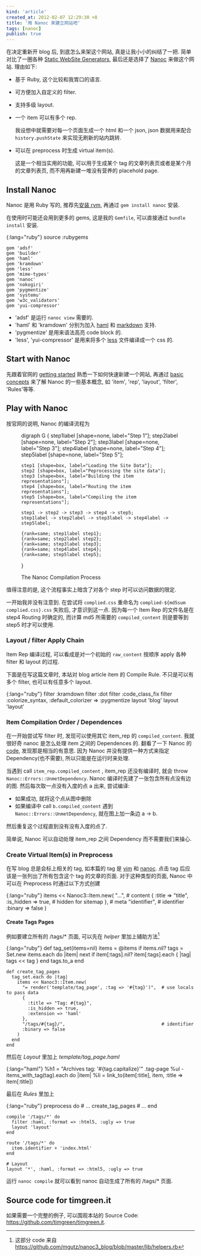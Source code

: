 ```yaml
---
kind: 'article'
created_at: 2012-02-07 12:29:30 +8
title: '用 Nanoc 来建立网站吧'
tags: [nanoc]
publish: true
---
```

在决定重新开 blog 后, 到底怎么来架这个网站, 真是让我小小的纠结了一把.
简单对比了一圈各种 [Static WebSite Generators](http://iwantmyname.com/blog/2011/02/list-static-website-generators.html), 最后还是选择了 [Nanoc][] 来做这个网站.
理由如下:

* 基于 Ruby, 这个比较和我胃口的语言.
* 可方便加入自定义的 filter.
* 支持多级 layout.
* 一个 item 可以有多个 rep.

   我设想中就需要对每一个页面生成一个 html 和一个 json, json 数据用来配合 `history.pushState` 来实现无刷新的站内跳转.

* 可以在 preprocess 时生成 virtual item(s).

   这是一个相当实用的功能, 可以用于生成某个 tag 的文章列表页或者是某个月的文章列表页, 而不用再新建一堆没有营养的 placehold page.

## Install Nanoc

Nanoc 是用 Ruby 写的, 推荐先[安装 rvm](http://beginrescueend.com/rvm/install/), 再通过 `gem install nanoc` 安装.

在使用时可能还会用到更多的 gems, 这是我的 `Gemfile`, 可以直接通过 `bundle install` 安装.

{:lang="ruby"}
    source :rubygems

    gem 'adsf'
    gem 'builder'
    gem 'haml'
    gem 'kramdown'
    gem 'less'
    gem 'mime-types'
    gem 'nanoc'
    gem 'nokogiri'
    gem 'pygmentize'
    gem 'systemu'
    gem 'w3c_validators'
    gem 'yui-compressor'

   * 'adsf' 是运行 `nanoc view` 需要的.
   * 'haml' 和 'kramdown' 分别为加入 [haml][] 和 [markdown][] 支持.
   * 'pygmentize' 是用来语法高亮 code block 的.
   * 'less', 'yui-compressor' 是用来将多个 [less][] 文件编译成一个 css 的.

## Start with Nanoc

先跟着官网的 [getting started](http://nanoc.stoneship.org/docs/3-getting-started/) 熟悉一下如何快速新建一个网站,
再通过 [basic concepts](http://nanoc.stoneship.org/docs/4-basic-concepts/) 来了解 Nanoc 的一些基本概念, 如 'item', 'rep', 'layout', 'filter', 'Rules'等等.

## Play with Nanoc

按官网的说明, Nanoc 的编译流程为

<figure>
  <dot>
  digraph G {
    step1label [shape=none, label="Step 1"];
    step2label [shape=none, label="Step 2"];
    step3label [shape=none, label="Step 3"];
    step4label [shape=none, label="Step 4"];
    step5label [shape=none, label="Step 5"];

    step1 [shape=box, label="Loading the Site Data"];
    step2 [shape=box, label="Peprocessing the site data"];
    step3 [shape=box, label="Building the item representations"];
    step4 [shape=box, label="Routing the item representations"];
    step5 [shape=box, label="Compiling the item representations"];

    step1 -> step2 -> step3 -> step4 -> step5;
    step1label -> step2label -> step3label -> step4label -> step5label;

    {rank=same; step1label step1};
    {rank=same; step2label step2};
    {rank=same; step3label step3};
    {rank=same; step4label step4};
    {rank=same; step5label step5};
  }
  </dot>
  <figcaption>The Nanoc Compilation Process</figcaption>
</figure>

值得注意的是, 这个流程事实上暗含了对各个 step 时可以访问数据的限定.

一开始我并没有注意到. 在尝试将 `complied.css` 重命名为 `complied-${md5sum complied.css}.css` 失败后, 才意识到这一点.
因为每一个 Item Rep 的文件名是在 step4 Routing 时确定的, 而计算 md5 所需要的 `compiled_content` 则是要等到 step5 时才可以使用.

### Layout / filter Apply Chain

Item Rep 编译过程, 可以看成是对一个初始的 `raw_content` 按顺序 apply 各种 filter 和 layout 的过程.

下面是在写这篇文章时, 本站对 blog article item 的 Compile Rule. 不只是可以有多个 filter, 也可以有任意多个 layout.

{:lang="ruby"}
    filter :kramdown
    filter :dot
    filter :code_class_fix
    filter :colorize_syntax, :default_colorizer => :pygmentize
    layout 'blog'
    layout 'layout'

### Item Compilation Order / Dependences

在一开始尝试写 filter 时, 发现可以使用其它 item\_rep 的 `compiled_content`. 我就很好奇 nanoc 是怎么处理 item 之间的 Dependences 的.
翻看了一下 Nanoc 的 [code](https://github.com/ddfreyne/nanoc/blob/master/lib/nanoc/base/compilation/compiler.rb#L317), 发现那是相当的有意思.
因为 Nanoc 并没有提供一种方式来指定 Dependency(也不需要), 所以只能是在运行时来处理.

当遇到 call `item_rep.compiled_content` , item\_rep 还没有编译时, 就会 throw `Nanoc::Errors::UnmetDependency`. Nanoc 编译时先建了一张包含所有点没有边的图.
然后每次取一点没有入度的点 a 出来, 尝试编译:

   * 如果成功, 就将这个点从图中删除
   * 如果编译中 call `b.compiled_content` 遇到 `Nanoc::Errors::UnmetDependency`, 就在图上加一条边 a -> b.

然后重复这个过程直到没有没有入度的点了.

简单说, Nanoc 可以自动处理 item\_rep 之间 Dependency 而不需要我们来操心.

### Create Virtual Item(s) in Preprocess

在写 blog 总是会标上相关的 tag, 如本篇的 tag 是 [vim](/tags/vim) 和 [nanoc](/tags/nanoc). 点击 tag 后应该是一张列出了所有包含这个 tag 的文章的页面.
对于这种类型的页面, Nanoc 中可以在 Preprocess 时通过以下方式创建

{:lang="ruby"}
    items << Nanoc3::Item.new(
      "...",                  # content
      {
        :title => "title",
        :is_hidden => true,   # hidden for sitemap
      },                      # meta
      "identifier",           # identifier
      :binary => false
    )

#### Create Tags Pages
例如要建立所有的 /tags/\* 页面, 可以先在 *helper* 里加上辅助方法[^tags]

{:lang="ruby"}
    def tag_set(items=nil)
      items = @items if items.nil?
      tags = Set.new
      items.each do |item|
        next if item[:tags].nil?
        item[:tags].each { |tag| tags << tag }
      end
      tags.to_a
    end

    def create_tag_pages
      tag_set.each do |tag|
        items << Nanoc3::Item.new(
          "= render('template/tag_page', :tag => '#{tag}')",  # use locals to pass data
          {
            :title => "Tag: #{tag}",
            :is_hidden => true,
            :extension => 'haml'
          },
          "/tags/#{tag}/",                                    # identifier
          :binary => false
        )
      end
    end

然后在 *Layout* 里加上 *template/tag_page.haml*

{:lang="haml"}
    %h1
      = "Archives tag: '#{tag.capitalize}'"
    .tag-page
      %ul
        - items_with_tag(tag).each do |item|
          %li
            = link_to(item[:title], item, :title => item[:title])

最后在 *Rules* 里加上

{:lang="ruby"}
    preprocess do
      # ...
      create_tag_pages
      # ...
    end

    compile '/tags/*' do
      filter :haml, :format => :html5, :ugly => true
      layout 'layout'
    end

    route '/tags/*' do
      item.identifier + 'index.html'
    end

    # Layout
    layout '*', :haml, :format => :html5, :ugly => true

运行 `nanoc compile` 就可以看到 nanoc 自动生成了所有的 /tags/\* 页面.

## Source code for timgreen.it

如果需要一个完整的例子, 可以围观本站的 Source Code: <https://github.com/timgreen/timgreen.it>.

[Nanoc]: http://nanoc.stoneship.org/
[haml]: http://haml-lang.com/
[markdown]: http://daringfireball.net/projects/markdown/
[less]: http://lesscss.org/

[^tags]: 这部分 code 来自 <https://github.com/mgutz/nanoc3_blog/blob/master/lib/helpers.rb>
